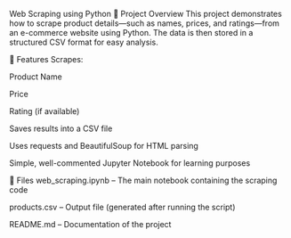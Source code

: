 Web Scraping using Python
📌 Project Overview
This project demonstrates how to scrape product details—such as names, prices, and ratings—from an e-commerce website using Python. The data is then stored in a structured CSV format for easy analysis.

🚀 Features
Scrapes:

Product Name

Price

Rating (if available)

Saves results into a CSV file

Uses requests and BeautifulSoup for HTML parsing

Simple, well-commented Jupyter Notebook for learning purposes

📁 Files
web_scraping.ipynb – The main notebook containing the scraping code

products.csv – Output file (generated after running the script)

README.md – Documentation of the project
